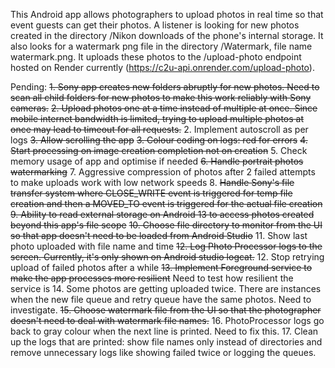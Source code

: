 This Android app allows photographers to upload photos in real time so that event guests can get their photos. A listener is looking for new photos created in the directory /Nikon downloads of the phone's internal storage. It also looks for a watermark png file in the directory /Watermark, file name watermark.png. It uploads these photos to the /upload-photo endpoint hosted on Render currently (https://c2u-api.onrender.com/upload-photo).

Pending:
~~1. Sony app creates new folders abruptly for new photos. Need to scan all child folders for new photos to make this work reliably with Sony cameras.~~
~~2. Upload photos one at a time instead of multiple at once. Since mobile internet bandwidth is limited, trying to upload multiple photos at once may lead to timeout for all requests.~~
2. Implement autoscroll as per logs
~~3. Allow scrolling the app~~
~~3. Colour coding on logs: red for errors~~
~~4. Start processing on image creation completion not on creation~~
5. Check memory usage of app and optimise if needed
~~6. Handle portrait photos watermarking~~
7. Aggressive compression of photos after 2 failed attempts to make uploads work with low network speeds
8. ~~Handle Sony's file transfer system where CLOSE_WRITE event is triggered for temp file creation and then a MOVED_TO event is triggered for the actual file creation~~
~~9. Ability to read external storage on Android 13 to access photos created beyond this app's file scope~~
~~10. Choose file directory to monitor from the UI so that app doesn't need to be loaded from Android Studio~~
11. Show last photo uploaded with file name and time
~~12. Log Photo Processor logs to the screen. Currently, it's only shown on Android studio logcat.~~
12. Stop retrying upload of failed photos after a while
~~13. Implement Foreground service to make the app processes more resilient~~ Need to test how resilient the service is
14. Some photos are getting uploaded twice. There are instances when the new file queue and retry queue have the same photos. Need to investigate.
~~15. Choose watermark file from the UI so that the photographer doesn't need to deal with watermark file names.~~
16. PhotoProcessor logs go back to gray colour when the next line is printed. Need to fix this.
17. Clean up the logs that are printed: show file names only instead of directories and remove unnecessary logs like showing failed twice or logging the queues.